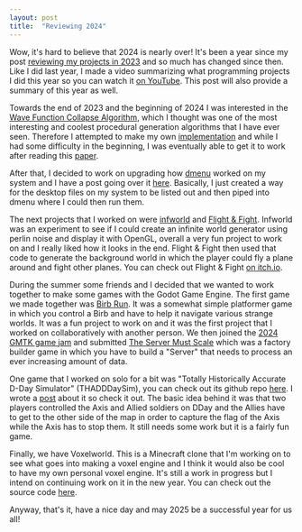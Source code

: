 ```yaml
---
layout: post
title:  "Reviewing 2024"
---
```


Wow, it's hard to believe that 2024 is nearly over! It's been a year since my
post [reviewing my projects in 2023](https://jli69.github.io/blog/2023/12/30/reviewing-2023.html)
and so much has changed since then. Like I did last year, I made a video summarizing
what programming projects I did this year so you can watch it
[on YouTube](https://www.youtube.com/watch?v=wGyFDyoQJK8). This post will also provide
a summary of this year as well.

Towards the end of 2023 and the beginning of 2024 I was interested in the
[Wave Function Collapse Algorithm](https://github.com/mxgmn/WaveFunctionCollapse),
which I thought was one of the most interesting and coolest procedural generation
algorithms that I have ever seen. Therefore I attempted to make my own
[implementation](https://github.com/JLi69/wave-function-collapse-demo) and while I
had some difficulty in the beginning, I was eventually able to get it to work after
reading this [paper](https://adamsmith.as/papers/wfc_is_constraint_solving_in_the_wild.pdf).

After that, I decided to work on upgrading how [dmenu](https://tools.suckless.org/dmenu/)
worked on my system and I have a post going over it 
[here](https://jli69.github.io/blog/2024/01/12/playing-with-dmenu.html). Basically,
I just created a way for the desktop files on my system to be listed out and then
piped into dmenu where I could then run them.

The next projects that I worked on were [infworld](https://github.com/JLi69/infworld) and
[Flight & Fight](https://github.com/JLi69/flight-and-fight). Infworld was an experiment
to see if I could create an infinite world generator using perlin noise and display it with
OpenGL, overall a very fun project to work on and I really liked how it looks in the end.
Flight & Fight then used that code to generate the background world in which the player
could fly a plane around and fight other planes. You can check out Flight & Fight
[on itch.io](https://nullptr-error.itch.io/flight-fight).

During the summer some friends and I decided that we wanted to work together to make some
games with the Godot Game Engine. The first game we made together was 
[Birb Run](https://github.com/Birb-Games/birb-run). It was a somewhat simple platformer
game in which you control a Birb and have to help it navigate various strange worlds.
It was a fun project to work on and it was the first project that I worked on
collaboratively with another person. We then joined the 
[2024 GMTK game jam](https://itch.io/jam/gmtk-2024) and submitted
[The Server Must Scale](https://itch.io/jam/gmtk-2024/rate/2908365) which was
a factory builder game in which you have to build a "Server" that needs to process
an ever increasing amount of data.

One game that I worked on solo for a bit was "Totally Historically Accurate
D-Day Simulator" (THADDDaySim), you can check out its github repo
[here](https://github.com/JLi69/thaddaysim). I wrote a 
[post](https://jli69.github.io/blog/2024/11/28/totally-historically-accurate-dday-sim.html)
about it so check it out. The basic idea behind it was that two players controlled
the Axis and Allied soldiers on DDay and the Allies have to get to the other side
of the map in order to capture the flag of the Axis while the Axis has to stop
them. It still needs some work but it is a fairly fun game.

Finally, we have Voxelworld. This is a Minecraft clone that I'm working on to
see what goes into making a voxel engine and I think it would also be cool to
have my own personal voxel engine. It's still a work in progress but I intend
on continuing work on it in the new year. You can check out the source code
[here](https://github.com/JLi69/voxelworld).

Anyway, that's it, have a nice day and may 2025 be a successful year for us all!
